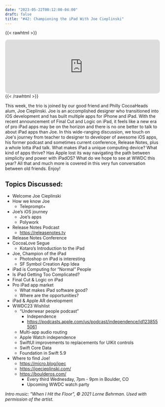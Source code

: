 ```yaml
---
date: "2023-05-22T00:12:00-04:00"
draft: false 
title: "#42: Championing the iPad With Joe Cieplinski"
---
```


{{< rawhtml >}}
<iframe id="embedPlayer" src="https://embed.podcasts.apple.com/us/podcast/42-championing-the-ipad-with-joe-cieplinski/id1589612693?i=1000613937596&amp;itsct=podcast_box_player&amp;itscg=30200&amp;ls=1&amp;theme=auto" height="175px" frameborder="0" sandbox="allow-forms allow-popups allow-same-origin allow-scripts allow-top-navigation-by-user-activation" allow="autoplay *; encrypted-media *; clipboard-write" style="width: 100%; max-width: 660px; overflow: hidden; border-radius: 10px; transform: translateZ(0px); animation: 2s ease 0s 6 normal none running loading-indicator; background-color: rgb(228, 228, 228); --darkreader-inline-bgcolor: #272b2c;" data-darkreader-inline-bgcolor=""></iframe>
{{< /rawhtml >}}

This week, the trio is joined by our good friend and Philly CocoaHeads alum, Joe Cieplinski. Joe is an accomplished designer who transitioned into iOS development and has built multiple apps for iPhone and iPad. With the recent announcement of Final Cut and Logic on iPad, it feels like a new era of pro iPad apps may be on the horizon and there is no one better to talk to about iPad apps than Joe. In this wide-ranging discussion, we touch on Joe's journey from teacher to designer to developer of awesome iOS apps, his former podcast and sometimes current conference, Release Notes, plus a whole lotta iPad talk. What makes iPad a unique computing device? What kind of apps thrive? Has Apple lost its way navigating the path between simplicity and power with iPadOS? What do we hope to see at WWDC this year? All that and much more is covered in this very fun conversation between old friends. Enjoy!

## Topics Discussed:
- Welcome Joe Cieplinski
- How we know Joe 
    - Teleprompt+
- Joe’s iOS journey
    - Joe’s apps
    - Polywork 
- Release Notes Podcast
    - https://releasenotes.tv
- Release Notes Conference
- CocoaLove Segue
    - Kotaro’s Introduction to the iPad
- Joe, Champion of the iPad 
    - Photoshop on iPad is interesting
    - SF Symbol Creation App Idea
- iPad is Computing for “Normal” People 
- Is iPad Getting Too Complicated?
- Final Cut & Logic on iPad
- Pro iPad app market
    - What makes iPad software good?
    - Where are the opportunities?
- iPad & Apple AR development
- WWDC23 Wishlist
    - “Underwear people podcast”
        - Independence
        - https://podcasts.apple.com/us/podcast/independence/id1238555061
    - Multi-app audio routing
    - Apple Watch independence
    - SwiftUI improvements to replacements for UIKit controls
    - Swift Core Data
    - Foundation in Swift 5.9
- Where to find Joe!
    - https://micro.blog/joec
    - https://joecieplinski.com/
    - https://boulderos.com/
        - Every third Wednesday, 7pm - 9pm in Boulder, CO
        - Upcoming WWDC watch party

*Intro music: "When I Hit the Floor", © 2021 Lorne Behrman. Used with permission of the artist.*

